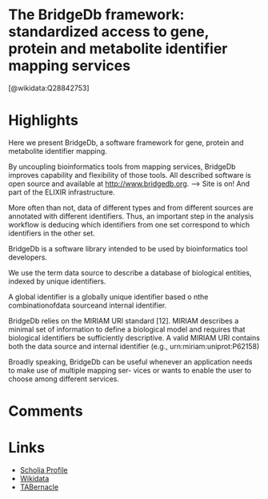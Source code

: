 
The BridgeDb framework: standardized access to gene, protein and metabolite identifier mapping services
=======================================================================================================
  
  [@wikidata:Q28842753]  

# Highlights

Here we present BridgeDb, a software framework for gene, protein and metabolite identifier mapping.

By uncoupling bioinformatics tools from mapping services, BridgeDb improves capability and flexibility of those tools. All described software is open source and available at http://www.bridgedb.org.
--> Site is on! And part of the ELIXIR infrastructure.

More often than not, data of different types and from different sources are annotated with different identifiers. Thus, an important step in the analysis workflow is deducing which identifiers from one set correspond to which identifiers in the other set.

BridgeDb is a software library intended to be used by bioinformatics tool developers.

We use the term data source to describe a database of biological entities, indexed by unique identifiers.

A global identifier is a globally unique identifier based o nthe combinationofdata sourceand internal identifier. 

BridgeDb relies on the MIRIAM URI standard [12]. MIRIAM describes a minimal set of information to define a biological model and requires that biological identifiers be sufficiently descriptive. A valid MIRIAM URI contains both the data source and internal identifier (e.g., urn:miriam:uniprot:P62158)

Broadly speaking, BridgeDb can be useful whenever an application needs to make use of multiple mapping ser- vices or wants to enable the user to choose among different services.


# Comments

# Links
  
 * [Scholia Profile](https://scholia.toolforge.org/work/Q28842753)  
 * [Wikidata](https://www.wikidata.org/wiki/Q28842753)  
 * [TABernacle](https://tabernacle.toolforge.org/?#/tab/manual/Q28842753/P921%3BP4510)  
